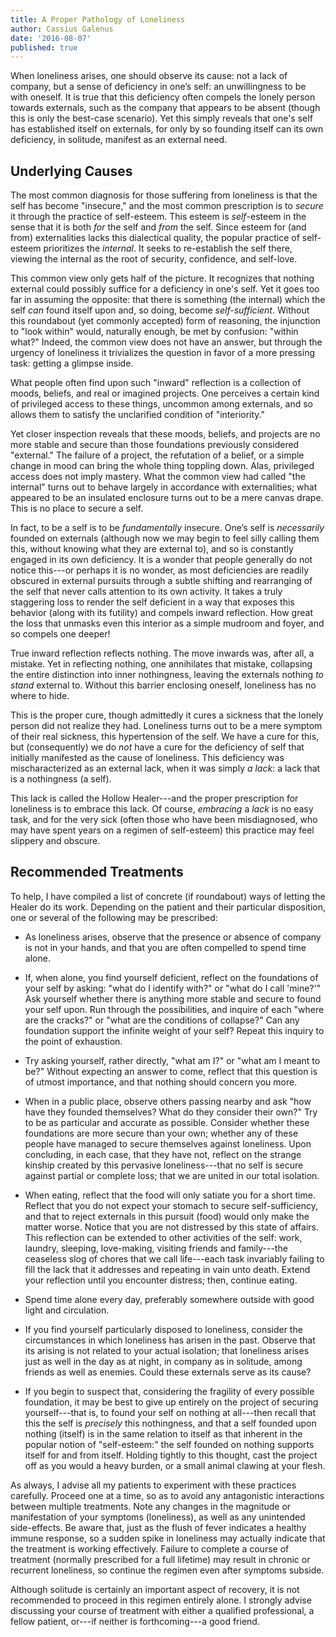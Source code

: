```yaml
---
title: A Proper Pathology of Loneliness
author: Cassius Galenus
date: '2016-08-07'
published: true
---
```


When loneliness arises, one should observe its cause: not a lack of company, but a sense of deficiency in one’s self: an unwillingness to be with oneself. It is true that this deficiency often compels the lonely person towards externals, such as the company that appears to be absent (though this is only the best-case scenario). Yet this simply reveals that one's self has established itself on externals, for only by so founding itself can its own deficiency, in solitude, manifest as an external need. <!--more-->

## Underlying Causes

The most common diagnosis for those suffering from loneliness is that the self has become "insecure," and the most common prescription is to *secure* it through the practice of self-esteem. This esteem is *self*-esteem in the sense that it is both *for* the self and *from* the self. Since esteem for (and from) externalities lacks this dialectical quality, the popular practice of self-esteem prioritizes the *internal*. It seeks to re-establish the self there, viewing the internal as the root of security, confidence, and self-love.

This common view only gets half of the picture. It recognizes that nothing external could possibly suffice for a deficiency in one's self. Yet it goes too far in assuming the opposite: that there is something (the internal) which the self *can* found itself upon and, so doing, become *self-sufficient*. Without this roundabout (yet commonly accepted) form of reasoning, the injunction to "look within" would, naturally enough, be met by confusion: "within what?" Indeed, the common view does not have an answer, but through the urgency of loneliness it trivializes the question in favor of a more pressing task: getting a glimpse inside.

What people often find upon such "inward" reflection is a collection of moods, beliefs, and real or imagined projects. One perceives a certain kind of privileged access to these things, uncommon among externals, and so allows them to satisfy the unclarified condition of "interiority."

Yet closer inspection reveals that these moods, beliefs, and projects are no more stable and secure than those foundations previously considered "external." The failure of a project, the refutation of a belief, or a simple change in mood can bring the whole thing toppling down. Alas, privileged access does not imply mastery. What the common view had called "the internal" turns out to behave largely in accordance with externalities; what appeared to be an insulated enclosure turns out to be a mere canvas drape. This is no place to secure a self.

In fact, to be a self is to be *fundamentally* insecure. One’s self is *necessarily* founded on externals (although now we may begin to feel silly calling them this, without knowing what they are external to), and so is constantly engaged in its own deficiency. It is a wonder that people generally do not notice this---or perhaps it is no wonder, as most deficiencies are readily obscured in external pursuits through a subtle shifting and rearranging of the self that never calls attention to its own activity. It takes a truly staggering loss to render the self deficient in a way that exposes this behavior (along with its futility) and compels inward reflection. How great the loss that unmasks even this interior as a simple mudroom and foyer, and so compels one deeper!

True inward reflection reflects nothing. The move inwards was, after all, a mistake. Yet in reflecting nothing, one annihilates that mistake, collapsing the entire distinction into inner nothingness, leaving the externals nothing *to stand* external to. Without this barrier enclosing oneself, loneliness has no where to hide.

This is the proper cure, though admittedly it cures a sickness that the lonely person did not realize they had. Loneliness turns out to be a mere symptom of their real sickness, this hypertension of the self. We have a cure for this, but (consequently) we do *not* have a cure for the deficiency of self that initially manifested as the cause of loneliness. This deficiency was mischaracterized as an external lack, when it was simply *a lack*: a lack that is a nothingness (a self).

This lack is called the Hollow Healer---and the proper prescription for loneliness is to embrace this lack. Of course, *embracing* a *lack* is no easy task, and for the very sick (often those who have been misdiagnosed, who may have spent years on a regimen of self-esteem) this practice may feel slippery and obscure.

## Recommended Treatments

To help, I have compiled a list of concrete (if roundabout) ways of letting the Healer do its work. Depending on the patient and their particular disposition, one or several of the following may be prescribed:

 - As loneliness arises, observe that the presence or absence of company is not in your hands, and that you are often compelled to spend time alone.

 - If, when alone, you find yourself deficient, reflect on the foundations of your self by asking: "what do I identify with?" or "what do I call 'mine?'" Ask yourself whether there is anything more stable and secure to found your self upon. Run through the possibilities, and inquire of each "where are the cracks?" or "what are the conditions of collapse?" Can any foundation support the infinite weight of your self? Repeat this inquiry to the point of exhaustion.

 - Try asking yourself, rather directly, "what am I?" or "what am I meant to be?" Without expecting an answer to come, reflect that this question is of utmost importance, and that nothing should concern you more.

 - When in a public place, observe others passing nearby and ask "how have they founded themselves? What do they consider their own?" Try to be as particular and accurate as possible. Consider whether these foundations are more secure than your own; whether any of these people have managed to secure themselves against loneliness. Upon concluding, in each case, that they have not, reflect on the strange kinship created by this pervasive loneliness---that no self is secure against partial or complete loss; that we are united in our total isolation.

 - When eating, reflect that the food will only satiate you for a short time. Reflect that you do not expect your stomach to secure self-sufficiency, and that to reject externals in this pursuit (food) would only make the matter worse. Notice that you are not distressed by this state of affairs. This reflection can be extended to other activities of the self: work, laundry, sleeping, love-making, visiting friends and family---the ceaseless slog of chores that we call life---each task invariably failing to fill the lack that it addresses and repeating in vain unto death. Extend your reflection until you encounter distress; then, continue eating.

 - Spend time alone every day, preferably somewhere outside with good light and circulation.

 - If you find yourself particularly disposed to loneliness, consider the circumstances in which loneliness has arisen in the past. Observe that its arising is not related to your actual isolation; that loneliness arises just as well in the day as at night, in company as in solitude, among friends as well as enemies. Could these externals serve as its cause?

 - If you begin to suspect that, considering the fragility of every possible foundation, it may be best to give up entirely on the project of securing yourself---that is, to found your self on nothing at all---then recall that this the self is *precisely* this nothingness, and that a self founded upon nothing (itself) is in the same relation to itself as that inherent in the popular notion of "self-esteem:" the self founded on nothing supports itself for and from itself. Holding tightly to this thought, cast the project off as you would a heavy burden, or a small animal clawing at your flesh.

As always, I advise all my patients to experiment with these practices carefully. Proceed one at a time, so as to avoid any antagonistic interactions between multiple treatments. Note any changes in the magnitude or manifestation of your symptoms (loneliness), as well as any unintended side-effects. Be aware that, just as the flush of fever indicates a healthy immune response, so a sudden spike in loneliness may actually indicate that the treatment is working effectively. Failure to complete a course of treatment (normally prescribed for a full lifetime) may result in chronic or recurrent loneliness, so continue the regimen even after symptoms subside.

Although solitude is certainly an important aspect of recovery, it is not recommended to proceed in this regimen entirely alone. I strongly advise discussing your course of treatment with either a qualified professional, a fellow patient, or---if neither is forthcoming---a good friend.
